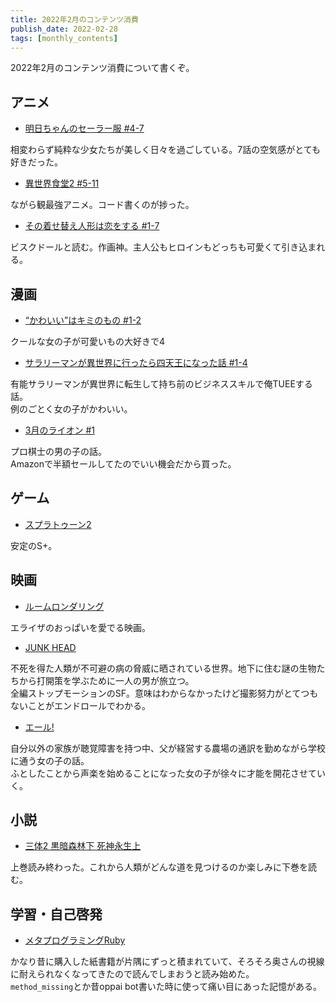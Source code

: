 ```yaml
---
title: 2022年2月のコンテンツ消費
publish_date: 2022-02-28
tags: [monthly_contents]
---
```


2022年2月のコンテンツ消費について書くぞ。

## アニメ
- [明日ちゃんのセーラー服 #4-7](https://annict.com/works/8179)

相変わらず純粋な少女たちが美しく日々を過ごしている。7話の空気感がとても好きだった。

- [異世界食堂2 #5-11](https://annict.com/works/8402)

ながら観最強アニメ。コード書くのが捗った。

- [その着せ替え人形は恋をする #1-7](https://annict.com/works/8365)

ビスクドールと読む。作画神。主人公もヒロインもどっちも可愛くて引き込まれる。


## 漫画

- [“かわいい”はキミのもの #1-2](https://amzn.to/3IOb9hw)

クールな女の子が可愛いもの大好きで4

- [サラリーマンが異世界に行ったら四天王になった話 #1-4](https://amzn.to/34k7Obc)

有能サラリーマンが異世界に転生して持ち前のビジネススキルで俺TUEEする話。  
例のごとく女の子がかわいい。

- [3月のライオン #1](https://amzn.to/377ADZp)

プロ棋士の男の子の話。  
Amazonで半額セールしてたのでいい機会だから買った。

## ゲーム
- [スプラトゥーン2](https://amzn.to/3febU6I)

安定のS+。


## 映画
- [ルームロンダリング](https://filmarks.com/movies/77484)

エライザのおっぱいを愛でる映画。

- [JUNK HEAD](https://filmarks.com/movies/74863)

不死を得た人類が不可避の病の脅威に晒されている世界。地下に住む謎の生物たちから打開策を学ぶために一人の男が旅立つ。  
全編ストップモーションのSF。意味はわからなかったけど撮影努力がとてつもないことがエンドロールでわかる。

- [エール!](https://filmarks.com/movies/61098)

自分以外の家族が聴覚障害を持つ中、父が経営する農場の通訳を勤めながら学校に通う女の子の話。  
ふとしたことから声楽を始めることになった女の子が徐々に才能を開花させていく。

## 小説

- [三体2 黒暗森林下 死神永生上](https://amzn.to/3pASChJ)

上巻読み終わった。これから人類がどんな道を見つけるのか楽しみに下巻を読む。


## 学習・自己啓発

- [メタプログラミングRuby](https://amzn.to/3IOjq5h)

かなり昔に購入した紙書籍が片隅にずっと積まれていて、そろそろ奥さんの視線に耐えられなくなってきたので読んでしまおうと読み始めた。  
`method_missing`とか昔oppai bot書いた時に使って痛い目にあった記憶がある。
